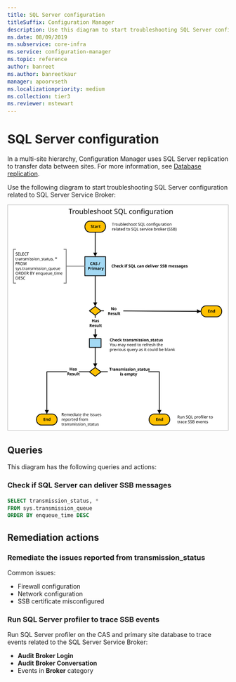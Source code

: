 ```yaml
---
title: SQL Server configuration
titleSuffix: Configuration Manager
description: Use this diagram to start troubleshooting SQL Server configuration for Configuration Manager
ms.date: 08/09/2019
ms.subservice: core-infra
ms.service: configuration-manager
ms.topic: reference
author: banreet
ms.author: banreetkaur
manager: apoorvseth
ms.localizationpriority: medium
ms.collection: tier3
ms.reviewer: mstewart
---
```


# SQL Server configuration

In a multi-site hierarchy, Configuration Manager uses SQL Server replication to transfer data between sites. For more information, see [Database replication](../../../plan-design/hierarchy/database-replication.md).

Use the following diagram to start troubleshooting SQL Server configuration related to SQL Server Service Broker:

![Diagram to troubleshoot SQL Server configuration](media/sql-configuration.svg)

## Queries

This diagram has the following queries and actions:

### Check if SQL Server can deliver SSB messages

```sql
SELECT transmission_status, *
FROM sys.transmission_queue
ORDER BY enqueue_time DESC
```

## Remediation actions

### Remediate the issues reported from transmission_status

Common issues:

- Firewall configuration
- Network configuration
- SSB certificate misconfigured

### Run SQL Server profiler to trace SSB events

Run SQL Server profiler on the CAS and primary site database to trace events related to the SQL Server Service Broker:

- **Audit Broker Login**
- **Audit Broker Conversation**
- Events in **Broker** category
